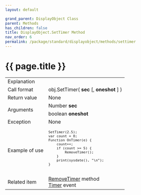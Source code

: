 ```yaml
---
layout: default

grand_parent: DisplayObject Class
parent: Methods
has_children: false
title: DisplayObject.SetTimer Method
nav_order: 6
permalink: /package/standard/displayobject/methods/settimer
---
```

# {{ page.title }}

<table>
  <tr>
    <td>Explanation</td>
    <td colspan="2"></td>
  </tr>
  <tr>
    <td>Call format</td>
    <td colspan="2">obj.SetTimer( <b>sec</b> [, <b>oneshot</b> ] )</td>
  </tr>
  <tr>
    <td>Return value</td>
    <td colspan="2">None</td>
  </tr>  
  <tr>
    <td rowspan="2">Arguments</td>
    <td>Number <b>sec</b></td>
    <td></td>
  </tr>
  <tr>
    <td>boolean <b>oneshot</b></td>
    <td></td>
  </tr>
  <tr>
    <td>Exception</td>
    <td colspan="2">None</td>
  </tr>
  <tr>
    <td>Example of use</td>
    <td colspan="2">
    <code><pre>
SetTimer(2.5);
var count = 0;
Function OnTimer(e) {
    count++;
    if (count >= 5) {
        RemoveTimer();
    }
    print(sysdate(), "\n");
}
    </pre></code></td>
  </tr>
  <tr>
    <td>Related item</td>
    <td colspan="2"><a href="/package/standard/displayobject/methods/removetimer">RemoveTimer</a> method<br><a href="/package/standard/displayobject/events/timer">Timer</a> event</td>
  </tr>
</table>

